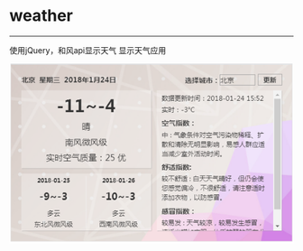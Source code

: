 # weather
---
使用jQuery，和风api显示天气
显示天气应用

![效果示意图](https://github.com/quiet-mouse/weather/blob/master/demo.png)
